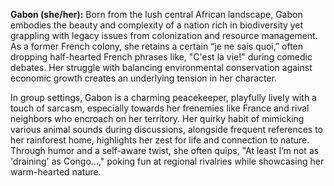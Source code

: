 **Gabon (she/her):** Born from the lush central African landscape, Gabon embodies the beauty and complexity of a nation rich in biodiversity yet grappling with legacy issues from colonization and resource management. As a former French colony, she retains a certain “je ne sais quoi,” often dropping half-hearted French phrases like, "C'est la vie!" during comedic debates. Her struggle with balancing environmental conservation against economic growth creates an underlying tension in her character.

In group settings, Gabon is a charming peacekeeper, playfully lively with a touch of sarcasm, especially towards her frenemies like France and rival neighbors who encroach on her territory. Her quirky habit of mimicking various animal sounds during discussions, alongside frequent references to her rainforest home, highlights her zest for life and connection to nature. Through humor and a self-aware twist, she often quips, "At least I’m not as 'draining' as Congo…," poking fun at regional rivalries while showcasing her warm-hearted nature.